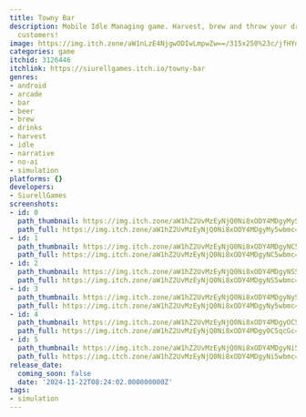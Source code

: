 ```yaml
---
title: Towny Bar
description: Mobile Idle Managing game. Harvest, brew and throw your drinks to the
  customers!
image: https://img.itch.zone/aW1nLzE4NjgwODIwLmpwZw==/315x250%23c/jfHYdE.jpg
categories: game
itchid: 3126446
itchlink: https://siurellgames.itch.io/towny-bar
genres:
- android
- arcade
- bar
- beer
- brew
- drinks
- harvest
- idle
- narrative
- no-ai
- simulation
platforms: {}
developers:
- SiurellGames
screenshots:
- id: 0
  path_thumbnail: https://img.itch.zone/aW1hZ2UvMzEyNjQ0Ni8xODY4MDgyMy5wbmc=/347x500/%2BkGEHM.png
  path_full: https://img.itch.zone/aW1hZ2UvMzEyNjQ0Ni8xODY4MDgyMy5wbmc=/original/5jw68e.png
- id: 1
  path_thumbnail: https://img.itch.zone/aW1hZ2UvMzEyNjQ0Ni8xODY4MDgyNC5wbmc=/347x500/qsg9t9.png
  path_full: https://img.itch.zone/aW1hZ2UvMzEyNjQ0Ni8xODY4MDgyNC5wbmc=/original/vo9ihC.png
- id: 2
  path_thumbnail: https://img.itch.zone/aW1hZ2UvMzEyNjQ0Ni8xODY4MDgyNS5wbmc=/347x500/ySzwSJ.png
  path_full: https://img.itch.zone/aW1hZ2UvMzEyNjQ0Ni8xODY4MDgyNS5wbmc=/original/XIzYim.png
- id: 3
  path_thumbnail: https://img.itch.zone/aW1hZ2UvMzEyNjQ0Ni8xODY4MDgyNy5wbmc=/347x500/KPbLJa.png
  path_full: https://img.itch.zone/aW1hZ2UvMzEyNjQ0Ni8xODY4MDgyNy5wbmc=/original/84jY0d.png
- id: 4
  path_thumbnail: https://img.itch.zone/aW1hZ2UvMzEyNjQ0Ni8xODY4MDgyOC5qcGc=/347x500/ftB3nZ.jpg
  path_full: https://img.itch.zone/aW1hZ2UvMzEyNjQ0Ni8xODY4MDgyOC5qcGc=/original/4BqnBt.jpg
- id: 5
  path_thumbnail: https://img.itch.zone/aW1hZ2UvMzEyNjQ0Ni8xODY4MDgyNi5wbmc=/347x500/fu%2BAkr.png
  path_full: https://img.itch.zone/aW1hZ2UvMzEyNjQ0Ni8xODY4MDgyNi5wbmc=/original/Lr00Xa.png
release_date:
  coming_soon: false
  date: '2024-11-22T08:24:02.000000000Z'
tags:
- simulation
---
```


